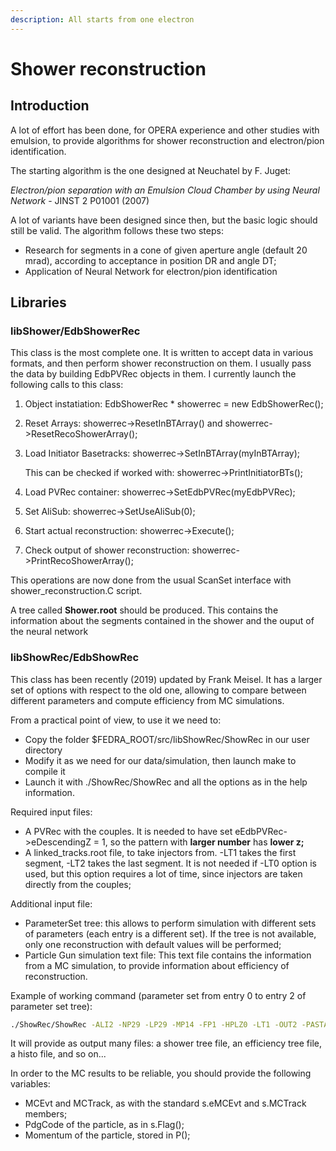 ```yaml
---
description: All starts from one electron
---
```


# Shower reconstruction

## Introduction

A lot of effort has been done, for OPERA experience and other studies with emulsion, to provide algorithms for shower reconstruction and electron/pion identification.

The starting algorithm is the one designed at Neuchatel by F. Juget:

_Electron/pion separation with an Emulsion Cloud Chamber by using Neural Network_ - JINST 2 P01001 \(2007\)

A lot of variants have been designed since then, but the basic logic should still be valid. The algorithm follows these two steps:

* Research for segments in a cone of given aperture angle \(default 20 mrad\), according to acceptance in position DR and angle DT;
* Application of Neural Network for electron/pion identification

## Libraries

### libShower/EdbShowerRec

This class is the most complete one. It is written to accept data in various formats, and then perform shower reconstruction on them. I usually pass the data by building EdbPVRec objects in them. I currently launch the following calls to this class:

1. Object instatiation: EdbShowerRec \* showerrec = new EdbShowerRec\(\);
2. Reset Arrays: showerrec-&gt;ResetInBTArray\(\) and showerrec-&gt;ResetRecoShowerArray\(\);
3. Load Initiator Basetracks: showerrec-&gt;SetInBTArray\(myInBTArray\);

   This can be checked if worked with: showerrec-&gt;PrintInitiatorBTs\(\);

4. Load PVRec container: showerrec-&gt;SetEdbPVRec\(myEdbPVRec\);
5. Set AliSub: showerrec-&gt;SetUseAliSub\(0\);
6. Start actual reconstruction: showerrec-&gt;Execute\(\);
7. Check output of shower reconstruction: showerrec-&gt;PrintRecoShowerArray\(\);

This operations are now done from the usual ScanSet interface with shower\_reconstruction.C script.

A tree called **Shower.root** should be produced. This contains the information about the segments contained in the shower and the ouput of the neural network

### libShowRec/EdbShowRec

This class has been recently \(2019\) updated by Frank Meisel. It has a larger set of options with respect to the old one, allowing to compare between different parameters and compute efficiency from MC simulations.

From a practical point of view, to use it we need to:

* Copy the folder $FEDRA\_ROOT/src/libShowRec/ShowRec in our user directory
* Modify it as we need for our data/simulation, then launch make to compile it
* Launch it with ./ShowRec/ShowRec and all the options as in the help information.

Required input files:

* A PVRec with the couples. It is needed to have set eEdbPVRec-&gt;eDescendingZ = 1, so the pattern with **larger number** has **lower z;**
* A linked\_tracks.root file, to take injectors from. -LT1 takes the first segment, -LT2 takes the last segment. It is not needed if -LT0 option is used, but this option requires a lot of time, since injectors are taken directly from the couples;

Additional input file:

* ParameterSet tree: this allows to perform simulation with different sets of parameters \(each entry is a different set\). If the tree is not available, only one reconstruction with default values will be performed;
* Particle Gun simulation text file: This text file contains the information from a MC simulation, to provide information about efficiency of reconstruction.

Example of working command \(parameter set from entry 0 to entry 2 of parameter set tree\):

```bash
./ShowRec/ShowRec -ALI2 -NP29 -LP29 -MP14 -FP1 -HPLZ0 -LT1 -OUT2 -PASTART0 -PAEND2
```

It will provide as output many files: a shower tree file, an efficiency tree file, a histo file, and so on...

In order to the MC results to be reliable, you should provide the following variables:

* MCEvt and MCTrack, as with the standard s.eMCEvt and s.MCTrack members;
* PdgCode of the particle, as in s.Flag\(\);
* Momentum of the particle, stored in P\(\);



